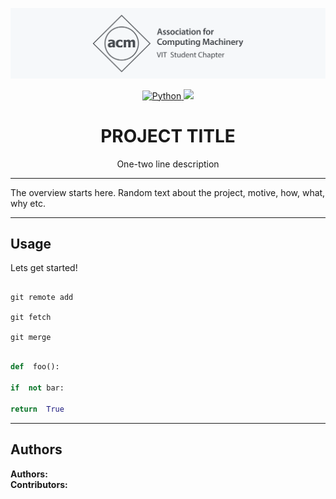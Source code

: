 ![heading_image](./acm_header.png)

<!-- forks/stars/tech stack in the form of badges from https://shields.io/ example -->
<p align="center">
<a href="https://www.python.org/">
	<img src="https://img.shields.io/badge/-Python-yellow?style=flat&logo=python" alt="Python"/>
</a>
<a href="https://github.com/Malika01/readme_template/stargazers/">
	<img src="https://img.shields.io/github/stars/Malika01/readme_template"/>
</a>
</p>

<h1 align="center"> PROJECT TITLE </h1>

<p align="center"> 
One-two line description
</p>

---

The overview starts here. Random text about the project, motive, how, what, why etc.

---

## Usage

Lets get started!
```console

git remote add

git fetch

git merge

```

```python

def  foo():

if  not bar:

return  True

```
---

## Authors
**Authors:** <!-- [author1's name](link to their github profile), [author2's name](link to their github profile) .. -->  
**Contributors:** <!-- Generate contributors list using this link - https://contributors-img.web.app/preview -->
